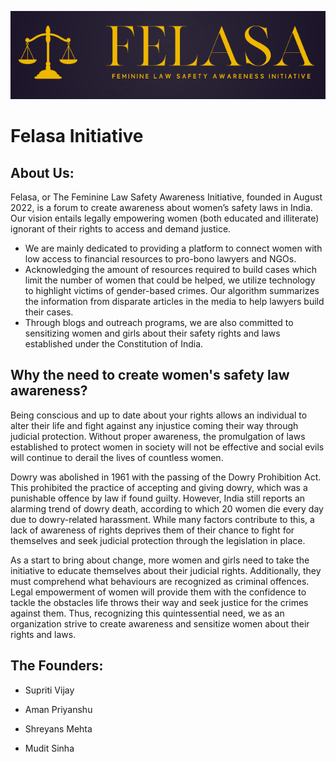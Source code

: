 [![](./images/Banner.png)](https://felasa-initiative.github.io/) 


# Felasa Initiative


## About Us:
Felasa, or The Feminine Law Safety Awareness Initiative, founded in August 2022, is a forum to create awareness about women’s safety laws in India. Our vision entails legally empowering women (both educated and illiterate) ignorant of their rights to access and demand justice.

* We are mainly dedicated to providing a platform to connect women with low access to financial resources to pro-bono lawyers and NGOs.
* Acknowledging the amount of resources required to build cases which limit the number of women that could be helped, we utilize technology to highlight victims of gender-based crimes. Our algorithm summarizes the information from disparate articles in the media to help lawyers build their cases.
* Through blogs and outreach programs, we are also committed to sensitizing women and girls about their safety rights and laws established under the Constitution of India.

## Why the need to create women's safety law awareness?

Being conscious and up to date about your rights allows an individual to alter their life and fight against any injustice coming their way through judicial protection. Without proper awareness, the promulgation of laws established to protect women in society will not be effective and social evils will continue to derail the lives of countless women.

Dowry was abolished in 1961 with the passing of the Dowry Prohibition Act. This prohibited the practice of accepting and giving dowry, which was a punishable offence by law if found guilty. However, India still reports an alarming trend of dowry death, according to which 20 women die every day due to dowry-related harassment. While many factors contribute to this, a lack of awareness of rights deprives them of their chance to fight for themselves and seek judicial protection through the legislation in place.

As a start to bring about change, more women and girls need to take the initiative to educate themselves about their judicial rights. Additionally, they must comprehend what behaviours are recognized as criminal offences. Legal empowerment of women will provide them with the confidence to tackle the obstacles life throws their way and seek justice for the crimes against them. Thus, recognizing this quintessential need, we as an organization strive to create awareness and sensitize women about their rights and laws.

## The Founders:

* Supriti Vijay 

* Aman Priyanshu

* Shreyans Mehta

* Mudit Sinha
